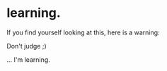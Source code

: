 # learning.
If you find yourself looking at this, here is a warning:

Don't judge ;)

... I'm learning.